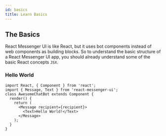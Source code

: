 ```yaml
---
id: basics
title: Learn Basics
---
```


## The Basics

React Messenger UI is like React, but it uses bot components instead of web components as building blocks. So to understand the basic structure of a React Messenger UI app, you should already understand some of the basic React concepts `JSX`.


### Hello World


```BotWebPlayer path=helloworld
import React, { Component } from 'react';
import { Message, Text } from 'react-messenger-ui';
class AwesomeChatBot extends Component {
  render() {
    return (
      <Message recipient={recipient}>
        <Text>Hello World!</Text>
      </Message>
    );
  }
}
```